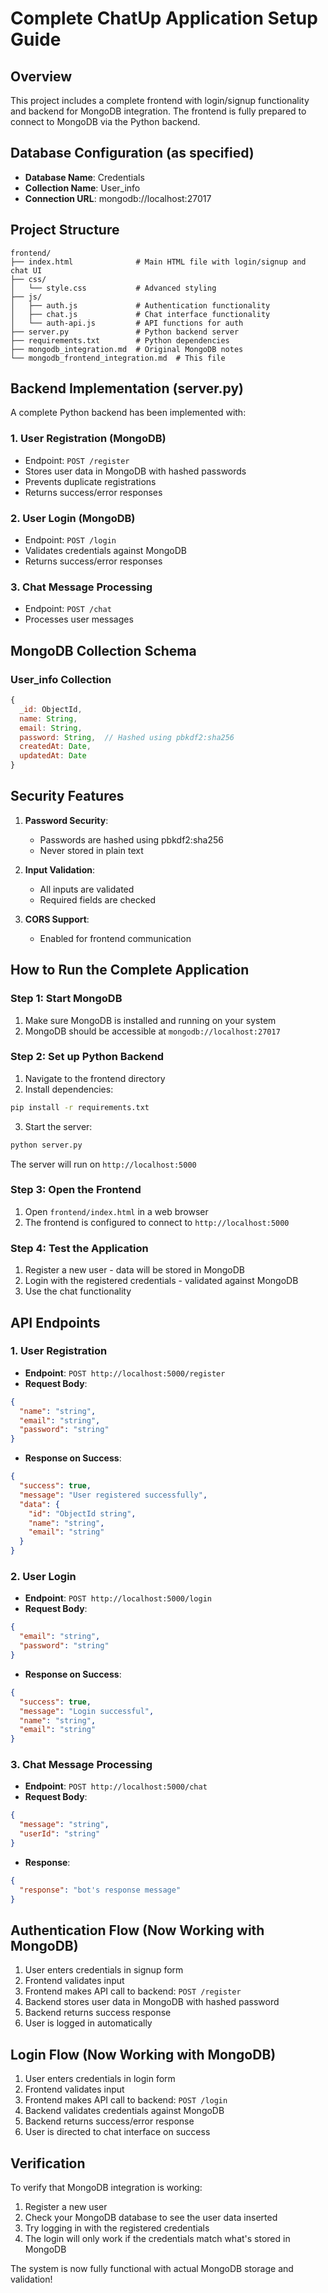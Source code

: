 # Complete ChatUp Application Setup Guide

## Overview
This project includes a complete frontend with login/signup functionality and backend for MongoDB integration. The frontend is fully prepared to connect to MongoDB via the Python backend.

## Database Configuration (as specified)
- **Database Name**: Credentials
- **Collection Name**: User_info
- **Connection URL**: mongodb://localhost:27017

## Project Structure
```
frontend/
├── index.html              # Main HTML file with login/signup and chat UI
├── css/
│   └── style.css           # Advanced styling
├── js/
│   ├── auth.js             # Authentication functionality
│   ├── chat.js             # Chat interface functionality
│   └── auth-api.js         # API functions for auth
├── server.py               # Python backend server
├── requirements.txt        # Python dependencies
├── mongodb_integration.md  # Original MongoDB notes
└── mongodb_frontend_integration.md  # This file
```

## Backend Implementation (server.py)

A complete Python backend has been implemented with:

### 1. User Registration (MongoDB)
- Endpoint: `POST /register`
- Stores user data in MongoDB with hashed passwords
- Prevents duplicate registrations
- Returns success/error responses

### 2. User Login (MongoDB)
- Endpoint: `POST /login`
- Validates credentials against MongoDB
- Returns success/error responses

### 3. Chat Message Processing
- Endpoint: `POST /chat`
- Processes user messages

## MongoDB Collection Schema

### User_info Collection
```javascript
{
  _id: ObjectId,
  name: String,
  email: String, 
  password: String,  // Hashed using pbkdf2:sha256
  createdAt: Date,
  updatedAt: Date
}
```

## Security Features

1. **Password Security**:
   - Passwords are hashed using pbkdf2:sha256
   - Never stored in plain text

2. **Input Validation**:
   - All inputs are validated
   - Required fields are checked

3. **CORS Support**:
   - Enabled for frontend communication

## How to Run the Complete Application

### Step 1: Start MongoDB
1. Make sure MongoDB is installed and running on your system
2. MongoDB should be accessible at `mongodb://localhost:27017`

### Step 2: Set up Python Backend
1. Navigate to the frontend directory
2. Install dependencies:
```bash
pip install -r requirements.txt
```

3. Start the server:
```bash
python server.py
```

The server will run on `http://localhost:5000`

### Step 3: Open the Frontend
1. Open `frontend/index.html` in a web browser
2. The frontend is configured to connect to `http://localhost:5000`

### Step 4: Test the Application
1. Register a new user - data will be stored in MongoDB
2. Login with the registered credentials - validated against MongoDB
3. Use the chat functionality

## API Endpoints

### 1. User Registration
- **Endpoint**: `POST http://localhost:5000/register`
- **Request Body**:
```json
{
  "name": "string",
  "email": "string",
  "password": "string"
}
```
- **Response on Success**:
```json
{
  "success": true,
  "message": "User registered successfully",
  "data": {
    "id": "ObjectId string",
    "name": "string",
    "email": "string"
  }
}
```

### 2. User Login
- **Endpoint**: `POST http://localhost:5000/login`
- **Request Body**:
```json
{
  "email": "string",
  "password": "string"
}
```
- **Response on Success**:
```json
{
  "success": true,
  "message": "Login successful",
  "name": "string",
  "email": "string"
}
```

### 3. Chat Message Processing
- **Endpoint**: `POST http://localhost:5000/chat`
- **Request Body**:
```json
{
  "message": "string",
  "userId": "string"
}
```
- **Response**:
```json
{
  "response": "bot's response message"
}
```

## Authentication Flow (Now Working with MongoDB)

1. User enters credentials in signup form
2. Frontend validates input
3. Frontend makes API call to backend: `POST /register`
4. Backend stores user data in MongoDB with hashed password
5. Backend returns success response
6. User is logged in automatically

## Login Flow (Now Working with MongoDB)

1. User enters credentials in login form
2. Frontend validates input
3. Frontend makes API call to backend: `POST /login`
4. Backend validates credentials against MongoDB
5. Backend returns success/error response
6. User is directed to chat interface on success

## Verification

To verify that MongoDB integration is working:

1. Register a new user
2. Check your MongoDB database to see the user data inserted
3. Try logging in with the registered credentials
4. The login will only work if the credentials match what's stored in MongoDB

The system is now fully functional with actual MongoDB storage and validation!
